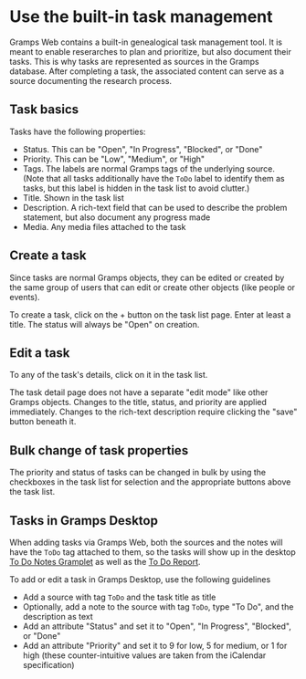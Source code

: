 # Use the built-in task management

Gramps Web contains a built-in genealogical task management tool. It is meant to enable reserarches to plan and prioritize, but also document their tasks. This is why tasks are represented as sources in the Gramps database. After completing a task, the associated content can serve as a source documenting the research process.

## Task basics

Tasks have the following properties:

- Status. This can be "Open", "In Progress", "Blocked", or "Done"
- Priority. This can be "Low", "Medium", or "High"
- Tags. The labels are normal Gramps tags of the underlying source. (Note that all tasks additionally have the `ToDo` label to identify them as tasks, but this label is hidden in the task list to avoid clutter.)
- Title. Shown in the task list
- Description. A rich-text field that can be used to describe the problem statement, but also document any progress made
- Media. Any media files attached to the task

## Create a task

Since tasks are normal Gramps objects, they can be edited or created by the same group of users that can edit or create other objects (like people or events).

To create a task, click on the + button on the task list page. Enter at least a title. The status will always be "Open" on creation.

## Edit a task

To any of the task's details, click on it in the task list.

The task detail page does not have a separate "edit mode" like other Gramps objects. Changes to the title, status, and priority are applied immediately. Changes to the rich-text description require clicking the "save" button beneath it.

## Bulk change of task properties

The priority and status of tasks can be changed in bulk by using the checkboxes in the task list for selection and the appropriate buttons above the task list.

## Tasks in Gramps Desktop

When adding tasks via Gramps Web, both the sources and the notes will have the `ToDo` tag attached to them, so the tasks will show up in the desktop [To Do Notes Gramplet](https://gramps-project.org/wiki/index.php/Addon:ToDoNotesGramplet) as well as the [To Do Report](https://gramps-project.org/wiki/index.php/Addon:ToDoReport).

To add or edit a task in Gramps Desktop, use the following guidelines

- Add a source with tag `ToDo` and the task title as title
- Optionally, add a note to the source with tag `ToDo`, type "To Do", and the description as text
- Add an attribute "Status" and set it to "Open", "In Progress", "Blocked", or "Done"
- Add an attribute "Priority" and set it to 9 for low, 5 for medium, or 1 for high (these counter-intuitive values are taken from the iCalendar specification)
